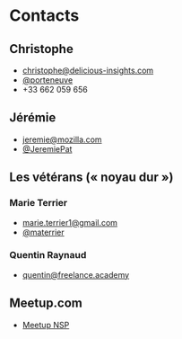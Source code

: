# Contacts

## Christophe

- christophe@delicious-insights.com
- [@porteneuve](https://twitter.com/porteneuve)
- +33 662 059 656

## Jérémie

- jeremie@mozilla.com
- [@JeremiePat](https://twitter.com/JeremiePat)

## Les vétérans (« noyau dur »)

### Marie Terrier

- marie.terrier1@gmail.com
- [@materrier](https://twitter.com/materrier)

### Quentin Raynaud

- quentin@freelance.academy

## Meetup.com

- [Meetup NSP](https://www.meetup.com/fr-FR/NodeSchool-Paris/)
